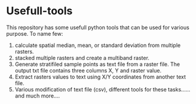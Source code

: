 # Usefull-tools
This repository has some usefull python tools that can be used for various purpose. To name few:
1) calculate spatial median, mean, or standard deviation from multiple rasters.
2) stacked multiple rasters and create a multiband raster.
3) Generate stratifiled sample points as text file from a raster file. The output txt file contains three columns X, Y and raster value.
4) Extract rasters values to text using X/Y coordinates from another text file.
5) Various modification of text file (csv), different tools for these tasks...... 
and much more....
